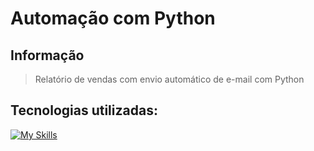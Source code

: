 # Automação com Python
## Informação
> Relatório de vendas com envio automático de e-mail com Python

## Tecnologias utilizadas:
[![My Skills](https://skillicons.dev/icons?i=py,jupyterlab)](https://skillicons.dev)
